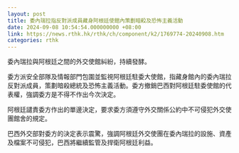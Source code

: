 ```yaml
---
layout: post
title: 委內瑞拉指反對派成員藏身阿根廷使館內策劃暗殺及恐怖主義活動
date: 2024-09-08 10:54:54.000000000 +08:00
link: https://news.rthk.hk/rthk/ch/component/k2/1769774-20240908.htm
categories: rthk
---
```


委內瑞拉與阿根廷之間的外交使館糾紛，持續發酵。

委方派安全部隊及情報部門包圍並監視阿根廷駐委大使館，指藏身館內的委內瑞拉反對派成員，策劃暗殺總統及恐怖主義活動。委方撤銷巴西對阿根廷駐委使館的代表權，強調委方是不得不作出今次決定。

阿根廷譴責委方作出的單邊決定，要求委方須遵守外交關係公約中不可侵犯外交使團館舍的規定。

巴西外交部對委方的決定表示震驚，強調阿根廷外交使團在委內瑞拉的設施、資產及檔案不可侵犯，巴西將繼續監管及捍衛阿根廷利益。
